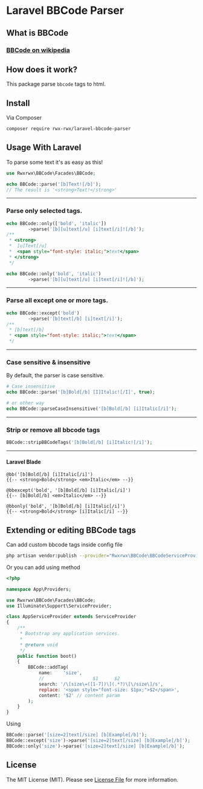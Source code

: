 # Laravel BBCode Parser

## What is BBCode
### <a href="https://en.wikipedia.org/wiki/BBCode">BBCode on wikipedia</a>

## How does it work?
This package parse `bbcode` tags to html. 

## Install

Via Composer

``` bash
composer require rwx-rwx/laravel-bbcode-parser
```

## Usage With Laravel
To parse some text it's as easy as this!

```php
use Rwxrwx\BBCode\Facades\BBCode;

echo BBCode::parse('[b]Text![/b]');
// The result is '<strong>Text!</strong>' 
```

<hr>

### Parse only selected tags.
```php
echo BBCode::only(['bold', 'italic'])
        ->parse('[b][u]text[/u] [i]text[/i]![/b]');
/**
 * <strong>
 *  [u]Text[/u]
 *  <span style="font-style: italic;">text</span>
 * </strong> 
 */

echo BBCode::only('bold', 'italic')
        ->parse('[b][u]text[/u] [i]text[/i]![/b]');
```

<hr>

### Parse all except one or more tags.
```php
echo BBCode::except('bold')
        ->parse('[b]text[/b] [i]text[/i]');
/**
 * [b]text[/b]
 * <span style="font-style: italic;">text</span> 
 */
```
<hr>

### Case sensitive & insensitive
By default, the parser is case sensitive.

```php
# Case insensitive
echo BBCode::parse('[b]Bold[/b] [I]Italic![/I]', true); 

# or other way
echo BBCode::parseCaseInsensitive('[b]Bold[/b] [i]Italic[/i]');
```
<hr>

### Strip or remove all bbcode tags
```php
BBCode::stripBBCodeTags('[b]Bold[/b] [i]Italic![/i]');
```

<hr>

#### Laravel Blade

```blade
@bb('[b]Bold[/b] [i]Italic[/i]') 
{{-- <strong>Bold</strong> <em>Italic</em> --}}

@bbexcept('bold', '[b]Bold[/b] [i]Italic[/i]') 
{{-- [b]Bold[/b] <em>Italic</em> --}}

@bbonly('bold', '[b]Bold[/b] [i]Italic[/i]')
{{-- <strong>Bold</strong> [i]Italic[/i] --}}
```

## Extending or editing BBCode tags
Can add custom bbcode tags inside config file
```bash
php artisan vendor:publish --provider="Rwxrwx\BBCode\BBCodeServiceProvider" --tag="bbcodes-config"
```

Or you can add using method
```php
<?php

namespace App\Providers;

use Rwxrwx\BBCode\Facades\BBCode;
use Illuminate\Support\ServiceProvider;

class AppServiceProvider extends ServiceProvider
{
    /**
     * Bootstrap any application services.
     *
     * @return void
     */
    public function boot()
    {
        BBCode::addTag(
            name:    'size',
            //                  $1      $2
            search: '/\[size\=([1-7])\](.*?)\[\/size\]/s',
            replace: '<span style="font-size: $1px;">$2</span>',
            content: '$2' // content param
        );
    }
}

```

Using
```php
BBCode::parse('[size=2]text[/size] [b]Example[/b]');
BBCode::except('size')->parse('[size=2]text[/size] [b]Example[/b]');
BBCode::only('size')->parse('[size=2]text[/size] [b]Example[/b]');
```

## License

The MIT License (MIT). Please see [License File](LICENSE.md) for more information.
